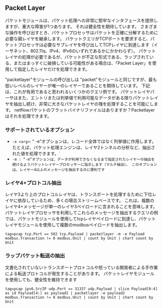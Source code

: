 ## Packet Layer

パケットモジュールは、パケット処理への非常に堅牢なインタフェースを提供しますが、重大な障害が1つあります。  それは健全性を期待しています。  さまざまな操作を呼び出すとき、パケットプロセッサはパケットを正確に分解するために必要な親レイヤを継承します。  パケットクエリがTCPポートを要求すると、パケットプロセッサは必要なサブレイヤを呼び出してTCPレイヤに到達します（イーサネット、802.11q、IPv4、IPv6のいずれであるかにかかわらず）。  パケットレイヤの処理が必要であるが、パケットが不正な形式である、ラップされている、またはまっすぐに破損している可能性がある場合は、「Packet Layer」を使用して指定したレイヤだけを処理できます。

"packetlayer"モジュールの呼び出しは "packet"モジュールと同じですが、最も低いレベルのレイヤーが唯一のレイヤーであることを期待しています。  下記は、これが有用であると思われるいくつかのクエリ例です。  パケットレイヤパーサはまた、エントリまたは列挙値で利用可能なデータがある限りパケットレイヤを抽出し続け、非常に大きなパケットレイヤの塊を処理することを可能にします。  netflowパケットのフラットバイナリファイルはありますか？Packetlayerはそれを処理できます。

### サポートされているオプション

* `-e <arg>`: “ -e”オプションは、レコード全体ではなく列挙値に作用します。  たとえば、パケット処理エンジンは、レイヤ2トンネルの分析など、抽出された値を処理できます。`
* `-m : “-m”オプションは、データが利用できなくなるまで指定されたレイヤーの抽出を続けるようパケットレイヤープロセッサーに指示します（マルチ抽出）。 このオプションは、レイヤー4以上のメッセージを抽出するのに便利です`

### レイヤ4+プロトコル抽出

レイヤ3より上のプロトコルレイヤは、トランスポートを処理するために下位レイヤに依存しているため、多くの場合ストリームベースです。  これは、複数のレイヤ4+メッセージが単一のレイヤ3ペイロードに含まれることを意味します。  パケットレイヤプロセッサを利用してこれらのメッセージを抽出するクエリの例では、パケットモジュールを使用してtcpレイヤペイロードに到達し、パケットレイヤモジュールを使用して複数のmodbusペイロードを抽出します。

```
tag=pcap tcp.Port == 502 tcp.Payload | packetlayer -m -e Payload modbus.Transaction != 0 modbus.Unit | count by Unit | chart count by Unit
```

### ラップパケット転送の抽出

文書化されていないトランスポートプロトコルや怒っている開発者による手作業による転送プロトコルが発生することがあります。  パケットレイヤモジュールを使用しても、健全性を維持できます

```
tag=pcap ipv6.SrcIP udp.Port == 31337 udp.Payload | slice Payload[0:4] as id Payload[4:] as payload2 | packetlayer -e payload2 modbus.Transaction != 0 modbus.Unit | count by Unit | chart count by Unit
```